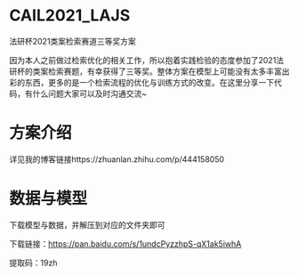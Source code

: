# CAIL2021_LAJS
法研杯2021类案检索赛道三等奖方案

因为本人之前做过检索优化的相关工作，所以抱着实践检验的态度参加了2021法研杯的类案检索赛题，有幸获得了三等奖。整体方案在模型上可能没有太多丰富出彩的东西，更多的是一个检索流程的优化与训练方式的改变。在这里分享一下代码，有什么问题大家可以及时沟通交流~

# 方案介绍
详见我的博客链接https://zhuanlan.zhihu.com/p/444158050

# 数据与模型
下载模型与数据，并解压到对应的文件夹即可

下载链接：https://pan.baidu.com/s/1undcPyzzhpS-qX1ak5iwhA 

提取码：19zh

